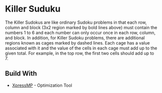 # Killer Suduku

The Killer Sudokus are like ordinary Sudoku problems in that each row, column and block (3x2 region marked by bold lines above) 
must contain the numbers 1 to 6 and each number can only occur once in each row, column, and block. In addition, 
for Killer Sudoku problems, there are additional regions known as cages marked by dashed lines. Each cage has a 
value associated with it and the value of the cells in each cage must add up to the given total. For example, 
in the top row, the first two cells should add up to 7. 

## Build With
* [XpressMP](http://www.fico.com/en/products/fico-xpress-optimization) - Optimization Tool
